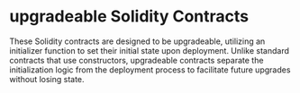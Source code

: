# upgradeable Solidity Contracts

These Solidity contracts are designed to be upgradeable, utilizing an initializer function to set their initial state upon deployment. Unlike standard contracts that use constructors, upgradeable contracts separate the initialization logic from the deployment process to facilitate future upgrades without losing state.
